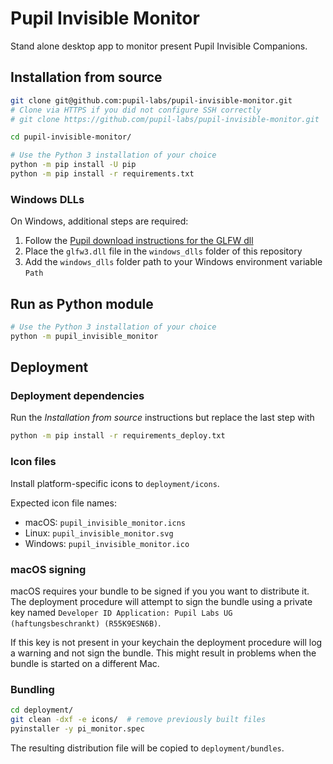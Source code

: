 # Pupil Invisible Monitor
Stand alone desktop app to monitor present Pupil Invisible Companions.

## Installation from source

```sh
git clone git@github.com:pupil-labs/pupil-invisible-monitor.git
# Clone via HTTPS if you did not configure SSH correctly
# git clone https://github.com/pupil-labs/pupil-invisible-monitor.git

cd pupil-invisible-monitor/

# Use the Python 3 installation of your choice
python -m pip install -U pip
python -m pip install -r requirements.txt
```

### Windows DLLs
On Windows, additional steps are required:
1. Follow the [Pupil download instructions for the GLFW dll](https://docs.pupil-labs.com/#glfw-to-pupil-external)
1. Place the `glfw3.dll` file in the `windows_dlls` folder of this repository
1. Add the `windows_dlls` folder path to your Windows environment variable `Path`

## Run as Python module

```sh
# Use the Python 3 installation of your choice
python -m pupil_invisible_monitor
```

## Deployment

### Deployment dependencies
Run the _Installation from source_ instructions but replace the last step with
```sh
python -m pip install -r requirements_deploy.txt
```

### Icon files

Install platform-specific icons to `deployment/icons`.

Expected icon file names:
- macOS: `pupil_invisible_monitor.icns`
- Linux: `pupil_invisible_monitor.svg`
- Windows: `pupil_invisible_monitor.ico`

### macOS signing

macOS requires your bundle to be signed if you you want to distribute it.
The deployment procedure will attempt to sign the bundle using a private key named
`Developer ID Application: Pupil Labs UG (haftungsbeschrankt) (R55K9ESN6B)`.

If this key is not present in your keychain the deployment procedure will log a warning
and not sign the bundle. This might result in problems when the bundle is started on
a different Mac.

### Bundling
```sh
cd deployment/
git clean -dxf -e icons/  # remove previously built files
pyinstaller -y pi_monitor.spec
```

The resulting distribution file will be copied to `deployment/bundles`.